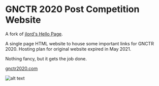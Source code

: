 # GNCTR 2020 Post Competition Website

A fork of [jlord's Hello Page](https://github.com/jlord/hello).

A single page HTML website to house some important links for GNCTR 2020. Hosting plan for original website expired in May 2021.

Nothing fancy, but it gets the job done.

[gnctr2020.com](https;//www.gnctr2020.com)

![alt text](assets/images/GNCTR2020_Logo_Primary_Black.png "GNCTR 2020 Logo")
